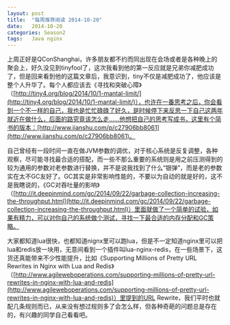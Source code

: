 ```yaml
---
layout: post
title:  "每周推荐阅读 2014-10-20"
date:   2014-10-20
categories: Season2 
tags:   Java nginx 
---
```


上周正好是QConShanghai，许多朋友都不约而同出现在会场或者是各种晚上的聚会上，好久没见到tinyfool了，这次我看到他的第一反应就是兄弟你减肥成功了，但是回来看到他的这篇文章后，我意识到，tiny不仅是减肥成功了，他应该是整个人升华了。每个人都应该去《寻找和突破心障》（[http://tiny4.org/blog/2014/10/1-mantal-limit/](http://tiny4.org/blog/2014/10/1-mantal-limit/)），也许在一番思考之后，你会看到一个不一样的自己，我也是忙忙碌碌了好久，是时候停下来反思一下自己这两年就近在做什么，后面的路究竟该怎么走……他想把自己的思考写成书，这里有个简书的版本：[http://www.jianshu.com/p/c27906bb8061](http://www.jianshu.com/p/c27906bb8061)。

自己曾经有一段时间一直在做JVM参数的调优，对于核心系统是反复调整，各种观察，尽可能寻找最合适的搭配，而一些不那么重要的系统则是用之前压测得到的较为通用的参数对老参数进行替换，并不是说我找到了什么“银弹”，而是老的参数实在太不GC友好了。GC其实是非常影响性能的，不要以为自动的就是好的，这不是我瞎说的，《GC对吞吐量的影响》（[http://it.deepinmind.com/gc/2014/09/22/garbage-collection-increasing-the-throughput.html](http://it.deepinmind.com/gc/2014/09/22/garbage-collection-increasing-the-throughput.html)）里面就做了一个简单的试验，如果有精力，可以对你自己的系统做个测试，寻找一下最合适的内存分配和GC策略。

大家都知道lua很快，也都知道nignx里可以跑lua，但是不一定知道nginx里可以把lua和redis放一块用，无意间看到一个插件叫lua-nginx-redis，在一些场景下，这货还真能带来不少性能提升，比如《Supporting Millions of Pretty URL Rewrites in Nginx with Lua and Redis》（[http://www.agileweboperations.com/supporting-millions-of-pretty-url-rewrites-in-nginx-with-lua-and-redis](http://www.agileweboperations.com/supporting-millions-of-pretty-url-rewrites-in-nginx-with-lua-and-redis)）里提到的URL Rewrite，我们平时也就配几条规则而已，从来没有想过规则多了会怎么样，但各种奇葩的问题总是存在的，有兴趣的同学自己看看吧。